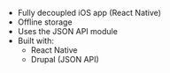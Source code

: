 - Fully decoupled iOS app (React Native)
- Offline storage
- Uses the JSON API module
- Built with:
  - React Native
  - Drupal (JSON API)

<aside class="notes" data-markdown>
</aside>
